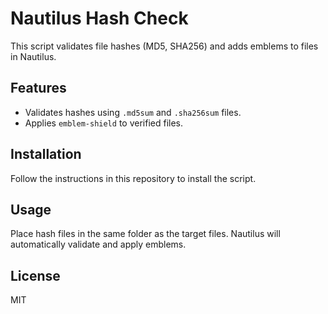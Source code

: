 # Nautilus Hash Check

This script validates file hashes (MD5, SHA256) and adds emblems to files in Nautilus. 

## Features
- Validates hashes using `.md5sum` and `.sha256sum` files.
- Applies `emblem-shield` to verified files.

## Installation
Follow the instructions in this repository to install the script.

## Usage
Place hash files in the same folder as the target files. Nautilus will automatically validate and apply emblems.

## License
MIT
